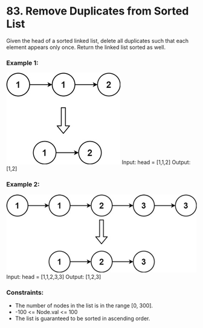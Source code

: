 # 83. Remove Duplicates from Sorted List

Given the head of a sorted linked list, delete all duplicates such that each element appears only once. Return the linked list sorted as well.

### Example 1:
![](images/list1.jpg)
Input: head = [1,1,2]
Output: [1,2]

### Example 2:
![](images/list2.jpg)
Input: head = [1,1,2,3,3]
Output: [1,2,3]
 

### Constraints:
- The number of nodes in the list is in the range [0, 300].
- -100 <= Node.val <= 100
- The list is guaranteed to be sorted in ascending order.
